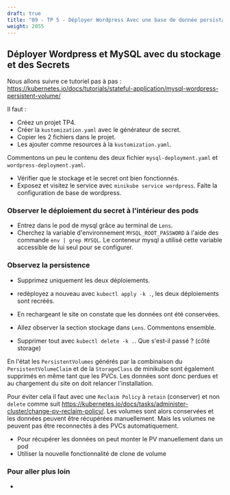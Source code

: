 ```yaml
---
draft: true
title: "09 - TP 5 - Déployer Wordpress Avec une base de donnée persistante"
weight: 2055
---
```


## Déployer Wordpress et MySQL avec du stockage et des Secrets

Nous allons suivre ce tutoriel pas à pas : https://kubernetes.io/docs/tutorials/stateful-application/mysql-wordpress-persistent-volume/

Il faut :
- Créez un projet TP4.
- Créer la `kustomization.yaml` avec le générateur de secret.
- Copier les 2 fichiers dans le projet.
- Les ajouter comme resources à la `kustomization.yaml`.

Commentons un peu le contenu des deux fichier `mysql-deployment.yaml` et `wordpress-deployment.yaml`.

- Vérifier que le stockage et le secret ont bien fonctionnés.
- Exposez et visitez le service avec `minikube service wordpress`. Faite la configuration de base de wordpress.

### Observer le déploiement du secret à l'intérieur des pods

- Entrez dans le pod de mysql grâce au terminal de `Lens`.
- Cherchez la variable d'environnement `MYSQL_ROOT_PASSWORD` à l'aide des commande `env | grep MYSQL`. Le conteneur mysql a utilisé cette variable accessible de lui seul pour se configurer.

### Observez la persistence

- Supprimez uniquement les deux déploiements.

- redéployez a nouveau avec `kubectl apply -k .`, les deux déploiements sont recréés.

- En rechargeant le site on constate que les données ont été conservées.

- Allez observer la section stockage dans `Lens`. Commentons ensemble.

- Supprimer tout avec `kubectl delete -k .`. Que s'est-il passé ? (côté storage)

En l'état les `PersistentVolumes` générés par la combinaison du `PersistentVolumeClaim` et de la `StorageClass` de minikube sont également supprimés en même tant que les PVCs. Les données sont donc perdues et au chargement du site on doit relancer l'installation.

Pour éviter cela il faut avec une `Reclaim Policy` à `retain` (conserver) et non `delete` comme suit https://kubernetes.io/docs/tasks/administer-cluster/change-pv-reclaim-policy/. Les volumes sont alors conservées et les données peuvent être récupérées manuellement. Mais les volumes ne peuvent pas être reconnectés à des PVCs automatiquement.

- Pour récupérer les données on peut monter le PV manuellement dans un pod
- Utiliser la nouvelle fonctionnalité de clone de volume

### Pour aller plus loin

- 


<!-- 
- Créez deux volumes en cliquant sur le `+ > create resource` en bas à gauche de Lens et collez le code suivant:

```yaml
---
kind: PersistentVolume
apiVersion: v1
metadata:
  name: wordpress-mysql-pv
  labels:
    type: local
spec:
  storageClassName: manual
  capacity:
    storage: 100Mi
  accessModes:
    - ReadWriteOnce
  hostPath:
    path: "/mnt/mysql-data"
---
kind: PersistentVolume
apiVersion: v1
metadata:
  name: wordpress-pv
  labels:
    type: local
spec:
  storageClassName: manual
  capacity:
    storage: 100Mi
  accessModes:
    - ReadWriteOnce
  hostPath:
    path: "/mnt/wp-data"
```

- Modifiez les `PersistentVolumeClaims`(PVC) des deploiements wordpress et mysql pour passer le storage à `100Mi` et ajouter `storageClassName: manual` dans la `spec:` de chaque PVC.

- Recréez les ressources avec `apply`. Les volumes devraient se connecter à nos conteneurs mysql et wordpress. -->

<!-- ### Essayons avec Scaleway -->



<!-- - https://cloud.google.com/kubernetes-engine/docs/tutorials/persistent-disk/
- https://github.com/GoogleCloudPlatform/kubernetes-workshops/blob/master/state/local.md
- https://github.com/kubernetes/examples/blob/master/staging/persistent-volume-provisioning/README.md -->

<!-- TODO: add configmap for wordpress ou alors tp mysql avec configmaps -->

